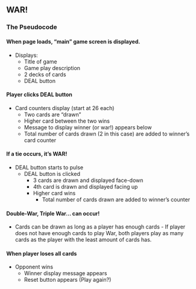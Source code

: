 ## WAR!

### The Pseudocode

#### When page loads, “main” game screen is displayed.
  
  - Displays:
    - Title of game
    - Game play description
    - 2 decks of cards
    - DEAL button

#### Player clicks DEAL button
	
  - Card counters display (start at 26 each)
	- Two cards are “drawn”
    - Higher card between the two wins
	- Message to display winner (or war!) appears below
	- Total number of cards drawn (2 in this case) are added to winner’s card counter

#### If a tie occurs, it’s WAR!

  - DEAL button starts to pulse
	- DEAL button is clicked
		- 3 cards are drawn and displayed face-down
		- 4th card is drawn and displayed facing up
		- Higher card wins
			- Total number of cards drawn are added to winner’s counter

#### Double-War, Triple War… can occur!
  
  - Cards can be drawn as long as a player has enough cards
		- If player does not have enough cards to play War, both players play as many cards as the player with the least amount of cards has.

#### When player loses all cards
  - Opponent wins
	- Winner display message appears
	- Reset button appears (Play again?)
